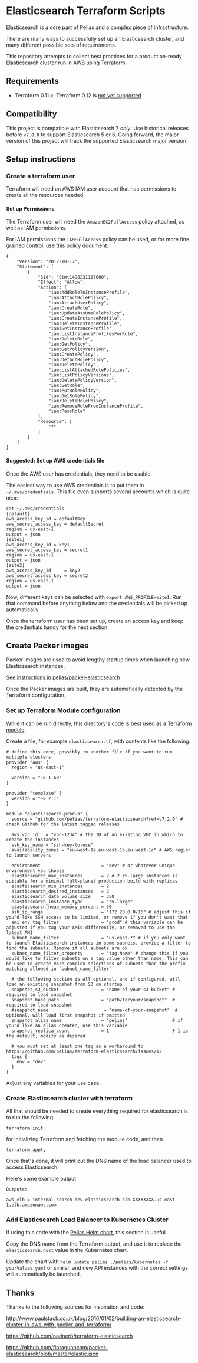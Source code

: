 # Elasticsearch Terraform Scripts

Elasticsearch is a core part of Pelias and a complex piece of infrastructure.

There are many ways to successfully set up an Elasticsearch cluster, and many different possible sets of requirements.

This repository attempts to collect best practices for a production-ready Elasticsearch cluster run in AWS using Terraform.

## Requirements

- Terraform 0.11.x: Terraform 0.12 is [not yet supported](https://github.com/pelias/terraform-elasticsearch/issues/4)

## Compatibility

This project is compatible with Elasticsearch 7 _only_. Use historical releases
before `v7.0.0` to support Elasticsearch 5 or 6. Going forward, the major
version of this project will track the supported Elasticsearch major version.

## Setup instructions

### Create a terraform user

Terraform will need an AWS IAM user account that has permissions to create all the resources needed.

#### Set up Permissions

The Terraform user will need the `AmazonEC2FullAccess` policy attached, as well as IAM permissions.

For IAM permissions the `IAMFullAccess` policy can be used, or for more fine grained control, use this policy document:
```
{
    "Version": "2012-10-17",
    "Statement": [
        {
            "Sid": "Stmt1498231117000",
            "Effect": "Allow",
            "Action": [
                "iam:AddRoleToInstanceProfile",
                "iam:AttachRolePolicy",
                "iam:AttachUserPolicy",
                "iam:CreateRole",
                "iam:UpdateAssumeRolePolicy",
                "iam:CreateInstanceProfile",
                "iam:DeleteInstanceProfile",
                "iam:GetInstanceProfile",
                "iam:ListInstanceProfilesForRole",
                "iam:DeleteRole",
                "iam:GetPolicy",
                "iam:GetPolicyVersion",
                "iam:CreatePolicy",
                "iam:DetachRolePolicy",
                "iam:DeletePolicy",
                "iam:ListAttachedRolePolicies",
                "iam:ListPolicyVersions",
                "iam:DeletePolicyVersion",
                "iam:GetRole",
                "iam:PutRolePolicy",
                "iam:GetRolePolicy",
                "iam:DeleteRolePolicy",
                "iam:RemoveRoleFromInstanceProfile",
                "iam:PassRole"
            ],
            "Resource": [
                "*"
            ]
        }
    ]
}
```

#### Suggested: Set up AWS credentials file

Once the AWS user has credentials, they need to be usable.

The easiest way to use AWS credentials is to put them in `~/.aws/credentials`. This file even supports several accounts which is quite nice:

```
cat ~/.aws/credentials
[default]
aws_access_key_id = defaultKey
aws_secret_access_key = defaultSecret
region = us-east-1
output = json
[site1]
aws_access_key_id = key1
aws_secret_access_key = secret1
region = us-east-1
output = json
[site2]
aws_access_key_id     = key2
aws_secret_access_key = secret2
region = us-east-1
output = json
```

Now, different keys can be selected with `export AWS_PROFILE=site1`. Run that command before anything below and the credentials will be picked up automatically.


Once the terraform user has been set up, create an access key and keep the credentials handy for the next section

## Create Packer images

Packer images are used to avoid lengthy startup times when launching new Elasticsearch instances.

[See instructions in pelias/packer-elasticsearch](https://github.com/pelias/packer-elasticsearch)


Once the Packer images are built, they are automatically detected by the Terraform configuration.

### Set up Terraform Module configuration

While it can be run directly, this directory's code is best used as a [Terraform module](https://www.terraform.io/intro/getting-started/modules.html).

Create a file, for example `elasticsearch.tf`, with contents like the following:

```hcl
# define this once, possibly in another file if you want to run multiple clusters
provider "aws" {
  region = "us-east-1"

  version = "~> 1.60"
}

provider "template" {
  version = "~> 2.1"
}

module "elasticsearch-prod-a" {
  source = "github.com/pelias/terraform-elasticsearch?ref=v7.2.0" # check Github for the latest tagged releases

  aws_vpc_id   = "vpc-1234" # the ID of an existing VPC in which to create the instances
  ssh_key_name = "ssh-key-to-use"
  availability_zones = "eu-west-1a,eu-west-1b,eu-west-1c" # AWS region to launch servers

  environment                       = "dev" # or whatever unique environment you choose
  elasticsearch_max_instances       = 2 # 2 r5.large instances is suitable for a minimal full-planet production build with replicas
  elasticsearch_min_instances       = 2
  elasticsearch_desired_instances   = 2
  elasticsearch_data_volume_size    = 350
  elasticsearch_instance_type       = "r5.large"
  elasticsearch_heap_memory_percent = 50
  ssh_ip_range                      = "172.20.0.0/16" # adjust this if you'd like SSH access to be limited, or remove if you don't want that
  ami_env_tag_filter                = "prod" # this variable can be adjusted if you tag your AMIs differently, or removed to use the latest AMI
  subnet_name_filter                = "us-east-*" # if you only want to launch Elasticsearch instances in some subnets, provide a filter to find the subnets. Remove if all subnets are ok
  subnet_name_filter_property       = "tag:Name" # change this if you would like to filter subnets on a tag value other than name. This can be used to create more complex selections of subnets than the prefix-matching allowed in `subnet_name_filter`

  # the following section is all optional, and if configured, will load an existing snapshot from S3 on startup
  snapshot_s3_bucket                = "name-of-your-s3-bucket" # required to load snapshot
  snapshot_base_path                = "path/to/your/snapshot"  # required to load snapshot
  #snapshot_name                     = "name-of-your-snapshot"  # optional, will load first snapshot if omitted
  snapshot_alias_name               = "pelias"                 # if you'd like an alias created, use this variable
  snapshot_replica_count            = 1                        # 1 is the default, modify as desired

  # you must set at least one tag as a workaround to https://github.com/pelias/terraform-elasticsearch/issues/12
  tags {
    env = "dev"
  }
}
```

Adjust any variables for your use case.


### Create Elasticsearch cluster with terraform

All that should be needed to create everything required for elasticsearch is to run the following:

```
terraform init
```

for initializing Terraform and fetching the module code, and then

```
terraform apply
```

Once that's done, it will print out the DNS name of the load balancer used to access Elasticsearch:

Here's some example output
```
Outputs:

aws_elb = internal-search-dev-elasticsearch-elb-XXXXXXXX.us-east-1.elb.amazonaws.com
```


### Add Elasticsearch Load Balancer to Kubernetes Cluster

If using this code with the [Pelias Helm chart](https://github.com/pelias/kubernetes), this section is useful.

Copy the DNS name from the Terraform output, and use it to replace the `elasticsearch.host` value in the Kubernetes chart.

Update the chart with `helm update pelias ./pelias/kubernetes -f yourValues.yaml` or similar, and new API instances with the correct settings will automatically be launched.


## Thanks

Thanks to the following sources for inspiration and code:

http://www.paulstack.co.uk/blog/2016/01/02/building-an-elasticsearch-cluster-in-aws-with-packer-and-terraform/

https://github.com/nadnerb/terraform-elasticsearch

https://github.com/floragunncom/packer-elasticsearch/blob/master/elastic.json
